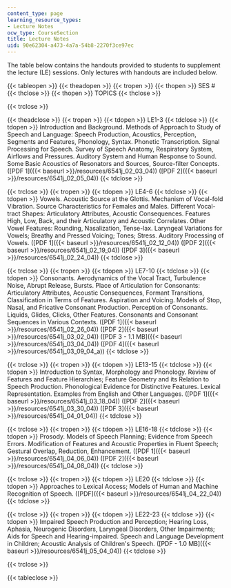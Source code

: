 ```yaml
---
content_type: page
learning_resource_types:
- Lecture Notes
ocw_type: CourseSection
title: Lecture Notes
uid: 90e62304-a473-4a7a-54b8-2270f3ce97ec
---
```


The table below contains the handouts provided to students to supplement the lecture (LE) sessions. Only lectures with handouts are included below.

{{< tableopen >}}
{{< theadopen >}}
{{< tropen >}}
{{< thopen >}}
SES #
{{< thclose >}}
{{< thopen >}}
TOPICS
{{< thclose >}}

{{< trclose >}}

{{< theadclose >}}
{{< tropen >}}
{{< tdopen >}}
LE1-3
{{< tdclose >}}
{{< tdopen >}}
Introduction and Background. Methods of Approach to Study of Speech and Language: Speech Production, Acoustics, Perception, Segments and Features, Phonology, Syntax. Phonetic Transcription. Signal Processing for Speech. Survey of Speech Anatomy, Respiratory System, Airflows and Pressures. Auditory System and Human Response to Sound. Some Basic Acoustics of Resonators and Sources, Source-filter Concepts. ([PDF 1]({{< baseurl >}}/resources/6541j_02_03_04)) ([PDF 2]({{< baseurl >}}/resources/6541j_02_05_04))
{{< tdclose >}}

{{< trclose >}}
{{< tropen >}}
{{< tdopen >}}
LE4-6
{{< tdclose >}}
{{< tdopen >}}
Vowels. Acoustic Source at the Glottis. Mechanism of Vocal-fold Vibration. Source Characteristics for Females and Males. Different Vocal-tract Shapes: Articulatory Attributes, Acoustic Consequences. Features High, Low, Back, and their Articulatory and Acoustic Correlates. Other Vowel Features: Rounding, Nasalization, Tense-lax. Laryngeal Variations for Vowels; Breathy and Pressed Voicing; Tones; Stress. Auditory Processing of Vowels. ([PDF 1]({{< baseurl >}}/resources/6541j_02_12_04)) ([PDF 2]({{< baseurl >}}/resources/6541j_02_19_04)) ([PDF 3]({{< baseurl >}}/resources/6541j_02_24_04))
{{< tdclose >}}

{{< trclose >}}
{{< tropen >}}
{{< tdopen >}}
LE7-10
{{< tdclose >}}
{{< tdopen >}}
Consonants. Aerodynamics of the Vocal Tract, Turbulence Noise, Abrupt Release, Bursts. Place of Articulation for Consonants: Articulatory Attributes, Acoustic Consequences, Formant Transitions, Classification in Terms of Features. Aspiration and Voicing. Models of Stop, Nasal, and Fricative Consonant Production. Perception of Consonants. Liquids, Glides, Clicks, Other Features. Consonants and Consonant Sequences in Various Contexts. ([PDF 1]({{< baseurl >}}/resources/6541j_02_26_04)) ([PDF 2]({{< baseurl >}}/resources/6541j_03_02_04)) ([PDF 3 - 1.1 MB]({{< baseurl >}}/resources/6541j_03_04_04)) ([PDF 4]({{< baseurl >}}/resources/6541j_03_09_04_a))
{{< tdclose >}}

{{< trclose >}}
{{< tropen >}}
{{< tdopen >}}
LE13-15
{{< tdclose >}}
{{< tdopen >}}
Introduction to Syntax, Morphology and Phonology. Review of Features and Feature Hierarchies; Feature Geometry and its Relation to Speech Production. Phonological Evidence for Distinctive Features. Lexical Representation. Examples from English and Other Languages. ([PDF 1]({{< baseurl >}}/resources/6541j_03_18_04)) ([PDF 2]({{< baseurl >}}/resources/6541j_03_30_04)) ([PDF 3]({{< baseurl >}}/resources/6541j_04_01_04))
{{< tdclose >}}

{{< trclose >}}
{{< tropen >}}
{{< tdopen >}}
LE16-18
{{< tdclose >}}
{{< tdopen >}}
Prosody. Models of Speech Planning; Evidence from Speech Errors. Modification of Features and Acoustic Properties in Fluent Speech; Gestural Overlap, Reduction, Enhancement. ([PDF 1]({{< baseurl >}}/resources/6541j_04_06_04)) ([PDF 2]({{< baseurl >}}/resources/6541j_04_08_04))
{{< tdclose >}}

{{< trclose >}}
{{< tropen >}}
{{< tdopen >}}
LE20
{{< tdclose >}}
{{< tdopen >}}
Approaches to Lexical Access; Models of Human and Machine Recognition of Speech. ([PDF]({{< baseurl >}}/resources/6541j_04_22_04))
{{< tdclose >}}

{{< trclose >}}
{{< tropen >}}
{{< tdopen >}}
LE22-23
{{< tdclose >}}
{{< tdopen >}}
Impaired Speech Production and Perception; Hearing Loss, Aphasia, Neurogenic Disorders, Laryngeal Disorders, Other Impairments; Aids for Speech and Hearing-impaired. Speech and Language Development in Children; Acoustic Analysis of Children's Speech. ([PDF - 1.0 MB]({{< baseurl >}}/resources/6541j_05_04_04))
{{< tdclose >}}

{{< trclose >}}

{{< tableclose >}}